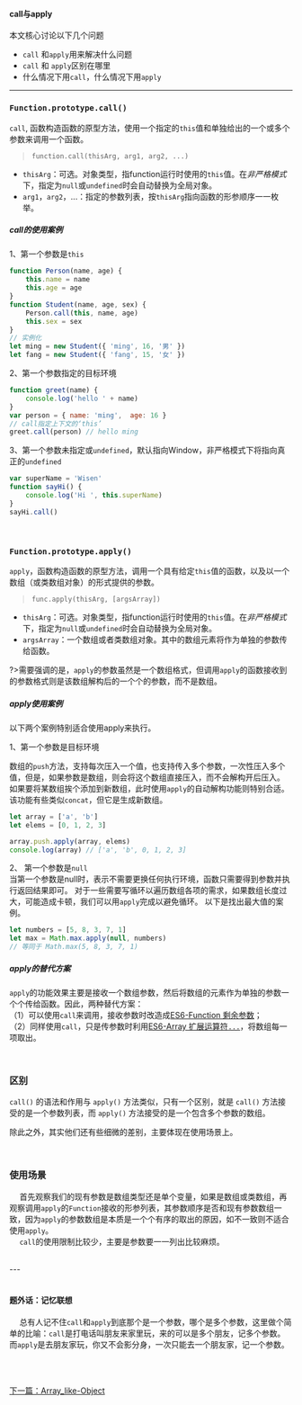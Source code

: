 #### call与apply

本文核心讨论以下几个问题
- `call` 和`apply`用来解决什么问题
- `call` 和 `apply`区别在哪里
- 什么情况下用`call`，什么情况下用`apply`
---

### `Function.prototype.call()`

`call`, 函数构造函数的原型方法，使用一个指定的`this`值和单独给出的一个或多个参数来调用一个函数。
> `function.call(thisArg, arg1, arg2, ...)`

- `thisArg`：可选。对象类型，指function运行时使用的`this`值。在*非严格模式*下，指定为`null`或`undefined`时会自动替换为全局对象。
- `arg1`，`arg2`，...：指定的参数列表，按`thisArg`指向函数的形参顺序一一枚举。

##### call的使用案例
1、第一个参数是`this`
```javascript
function Person(name, age) {
    this.name = name
    this.age = age
}
function Student(name, age, sex) {
    Person.call(this, name, age)
    this.sex = sex
}
// 实例化
let ming = new Student({ 'ming', 16, '男' })
let fang = new Student({ 'fang', 15, '女' })
```
2、第一个参数指定的目标环境
```javascript
function greet(name) {
    console.log('hello ' + name)
}
var person = { name: 'ming',  age: 16 }
// call指定上下文的‘this’
greet.call(person) // hello ming
```
3、第一个参数未指定或`undefined`，默认指向Window，非严格模式下将指向真正的`undefined`
```javascript
var superName = 'Wisen'
function sayHi() {
    console.log('Hi ', this.superName)
}
sayHi.call()
```
<br>

### `Function.prototype.apply()`
`apply`，函数构造函数的原型方法，调用一个具有给定`this`值的函数，以及以一个数组（或类数组对象）的形式提供的参数。

> `func.apply(thisArg, [argsArray])`
- `thisArg`：可选。对象类型，指function运行时使用的`this`值。在*非严格模式*下，指定为`null`或`undefined`时会自动替换为全局对象。
- `argsArray`：一个数组或者类数组对象。其中的数组元素将作为单独的参数传给函数。

?>需要强调的是，`apply`的参数虽然是一个数组格式，但调用`apply`的函数接收到的参数格式则是该数组解构后的一个个的参数，而不是数组。


##### apply使用案例
以下两个案例特别适合使用apply来执行。

1、第一个参数是目标环境  <br>

数组的`push`方法，支持每次压入一个值，也支持传入多个参数，一次性压入多个值，但是，如果参数是数组，则会将这个数组直接压入，而不会解构开后压入。<br>
如果要将某数组挨个添加到新数组，此时使用`apply`的自动解构功能则特别合适。该功能有些类似`concat`，但它是生成新数组。
```javascript
let array = ['a', 'b']
let elems = [0, 1, 2, 3]

array.push.apply(array, elems)
console.log(array) // ['a', 'b', 0, 1, 2, 3]
```

2、 第一个参数是`null`  <br>
当第一个参数是null时，表示不需要更换任何执行环境，函数只需要得到参数并执行返回结果即可。
对于一些需要写循环以遍历数组各项的需求，如果数组长度过大，可能造成卡顿，我们可以用`apply`完成以避免循环。
以下是找出最大值的案例。
```javascript
let numbers = [5, 8, 3, 7, 1]
let max = Math.max.apply(null, numbers) 
// 等同于 Math.max(5, 8, 3, 7, 1) 
```
##### apply的替代方案
`apply`的功能效果主要是接收一个数组参数，然后将数组的元素作为单独的参数一个个传给函数。因此，两种替代方案：<br>
（1）可以使用`call`来调用，接收参数时改造成[ES6-Function 剩余参数](/ES6/Function?id=rest参数)；<br>
（2）同样使用`call`，只是传参数时利用[ES6-Array 扩展运算符`...`](/ES6/Array?id=扩展运算符（）)，将数组每一项取出。


<br>

### 区别
`call()` 的语法和作用与 `apply()` 方法类似，只有一个区别，就是 `call()` 方法接受的是一个参数列表，而 `apply()` 方法接受的是一个包含多个参数的数组。

除此之外，其实他们还有些细微的差别，主要体现在使用场景上。

<br>

### 使用场景
&emsp; 首先观察我们的现有参数是数组类型还是单个变量，如果是数组或类数组，再观察调用`apply`的`Function`接收的形参列表，其参数顺序是否和现有参数数组一致，因为`apply`的参数数组是本质是一个个有序的取出的原因，如不一致则不适合使用`apply`。<br>
&emsp; `call`的使用限制比较少，主要是参数要一一列出比较麻烦。

<br>
---
<br>
&emsp;
<br>

#### 题外话：记忆联想
&emsp; 总有人记不住`call`和`apply`到底那个是一个参数，哪个是多个参数，这里做个简单的比喻：`call`是打电话叫朋友来家里玩，来的可以是多个朋友，记多个参数。而`apply`是去朋友家玩，你又不会影分身，一次只能去一个朋友家，记一个参数。


<br/>
<br/>

[下一篇：Array_like-Object](/JS_basic/Array_like-Object)
